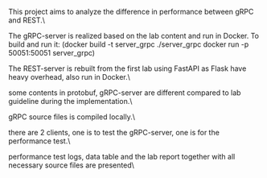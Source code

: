 This project aims to analyze the difference in performance between gRPC and REST.\

The gRPC-server is realized based on the lab content and run in Docker. To build and run it:
(docker build -t server_grpc ./server_grpc
docker run -p 50051:50051 server_grpc)

The REST-server is rebuilt from the first lab using FastAPI as Flask have heavy overhead, also run in Docker.\

some contents in protobuf, gRPC-server are different compared to lab guideline during the implementation.\

gRPC source files is compiled locally.\

there are 2 clients, one is to test the gRPC-server, one is for the performance test.\

performance test logs, data table and the lab report together with all necessary source files are presented\

